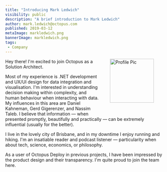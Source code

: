 ```yaml
---
title: "Introducing Mark Ledwich"
visibility: public
description: "A brief introduction to Mark Ledwich"
author: mark.ledwich@octopus.com
published: 2019-03-12
metaImage: markledwich.png
bannerImage: markledwich.png
tags:
 - Company
---
```

<div style="float: right; margin: 30px; margin-top: 0">
<img alt="Profile Pic" src="https://i.octopus.com/site/team/mark-ledwich.jpg" height="140" width="140" />
</div>

Hey there! I'm excited to join Octopus as a Solution Architect. 

Most of my experience is .NET development and UX/UI design for data integration and visualisation. I'm interested in understanding decision making within complexity, and human behaviour when interacting with data. My influences in this area are Daniel Kahneman, Gerd Gigerenzer, and Nassim Taleb. I believe that information &mdash; when presented promptly, beautifully and practically &mdash; can be extremely influential (usually for the better). 

I live in the lovely city of Brisbane, and in my downtime I enjoy running and hiking. I'm an insatiable reader and podcast listener &mdash; particularity when about tech, science, economics, or philosophy. 

As a user of Octopus Deploy in previous projects, I have been impressed by the product design and their transparency. I'm quite proud to join the team here.